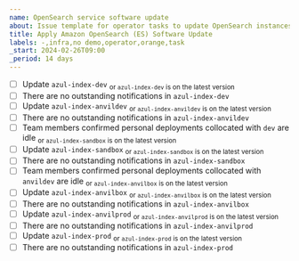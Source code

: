 ```yaml
---
name: OpenSearch service software update
about: Issue template for operator tasks to update OpenSearch instances software
title: Apply Amazon OpenSearch (ES) Software Update
labels: -,infra,no demo,operator,orange,task
_start: 2024-02-26T09:00
_period: 14 days
---
```

- [ ] Update `azul-index-dev` <sub>or `azul-index-dev` is on the latest version</sub>
- [ ] There are no outstanding notifications in `azul-index-dev`
- [ ] Update `azul-index-anvildev` <sub>or `azul-index-anvildev` is on the latest version</sub>
- [ ] There are no outstanding notifications in `azul-index-anvildev`
- [ ] Team members confirmed personal deployments collocated with `dev` are idle <sub>or `azul-index-sandbox` is on the latest version</sub>
- [ ] Update `azul-index-sandbox` <sub>or `azul-index-sandbox` is on the latest version</sub>
- [ ] There are no outstanding notifications in `azul-index-sandbox`
- [ ] Team members confirmed personal deployments collocated with `anvildev` are idle <sub>or `azul-index-anvilbox` is on the latest version</sub>
- [ ] Update `azul-index-anvilbox` <sub>or `azul-index-anvilbox` is on the latest version</sub>
- [ ] There are no outstanding notifications in `azul-index-anvilbox`
- [ ] Update `azul-index-anvilprod` <sub>or `azul-index-anvilprod` is on the latest version</sub>
- [ ] There are no outstanding notifications in `azul-index-anvilprod`
- [ ] Update `azul-index-prod` <sub>or `azul-index-prod` is on the latest version</sub>
- [ ] There are no outstanding notifications in `azul-index-prod`
